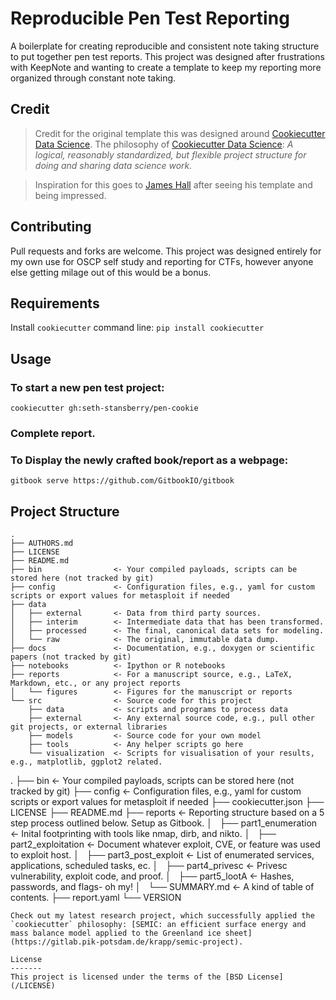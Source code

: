 Reproducible Pen Test Reporting
====================

A boilerplate for creating reproducible and consistent note taking structure to put together pen test reports. This project was designed after frustrations with KeepNote and wanting to create a template to keep my reporting more organized through constant note taking.

Credit
------
> Credit for the original template this was designed around [Cookiecutter Data Science](https://github.com/drivendata/cookiecutter-data-science). The philosophy of [Cookiecutter Data Science](https://github.com/drivendata/cookiecutter-data-science): *A logical, reasonably standardized, but flexible project structure for doing and sharing data science work.*


> Inspiration for this goes to [James Hall](https://411hall.github.io/OSCP-Preparation/) after seeing his template and being impressed. 


Contributing
------------
Pull requests and forks are welcome. This project was designed entirely for my own use for OSCP self study and reporting for CTFs, however anyone else getting milage out of this would be a bonus.

Requirements
------------
Install `cookiecutter` command line: `pip install cookiecutter`    

Usage
-----
### To start a new pen test project:

`cookiecutter gh:seth-stansberry/pen-cookie`

### Complete report.

### To Display the newly crafted book/report as a webpage:
`gitbook serve https://github.com/GitbookIO/gitbook`

Project Structure
-----------------

```
.
├── AUTHORS.md
├── LICENSE
├── README.md
├── bin                <- Your compiled payloads, scripts can be stored here (not tracked by git)
├── config             <- Configuration files, e.g., yaml for custom scripts or export values for metasploit if needed
├── data
│   ├── external       <- Data from third party sources.
│   ├── interim        <- Intermediate data that has been transformed.
│   ├── processed      <- The final, canonical data sets for modeling.
│   └── raw            <- The original, immutable data dump.
├── docs               <- Documentation, e.g., doxygen or scientific papers (not tracked by git)
├── notebooks          <- Ipython or R notebooks
├── reports            <- For a manuscript source, e.g., LaTeX, Markdown, etc., or any project reports
│   └── figures        <- Figures for the manuscript or reports
└── src                <- Source code for this project
    ├── data           <- scripts and programs to process data
    ├── external       <- Any external source code, e.g., pull other git projects, or external libraries
    ├── models         <- Source code for your own model
    ├── tools          <- Any helper scripts go here
    └── visualization  <- Scripts for visualisation of your results, e.g., matplotlib, ggplot2 related.
```

.
├── bin                    <- Your compiled payloads, scripts can be stored here (not tracked by git)
├── config		   <- Configuration files, e.g., yaml for custom scripts or export values for metasploit if needed
├── cookiecutter.json
├── LICENSE
├── README.md
├── reports                <- Reporting structure based on a 5 step process outlined below. Setup as Gitbook.
│   ├── part1_enumeration  <- Inital footprinting with tools like nmap, dirb, and nikto.
│   ├── part2_exploitation <- Document whatever exploit, CVE, or feature was used to exploit host.
│   ├── part3_post_exploit <- List of enumerated services, applications, scheduled tasks, ec.
│   ├── part4_privesc      <- Privesc vulnerability, exploit code, and proof.
│   ├── part5_lootA	   <- Hashes, passwords, and flags- oh my!
│   └── SUMMARY.md	   <- A kind of table of contents.
├── report.yaml
└── VERSION

```
Check out my latest research project, which successfully applied the `cookiecutter` philosophy: [SEMIC: an efficient surface energy and mass balance model applied to the Greenland ice sheet](https://gitlab.pik-potsdam.de/krapp/semic-project).

License
-------
This project is licensed under the terms of the [BSD License](/LICENSE)
